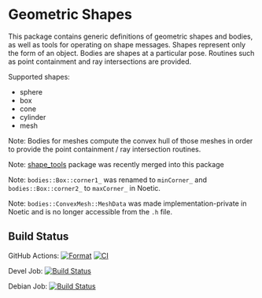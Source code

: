 # Geometric Shapes

This package contains generic definitions of geometric shapes and bodies, as well as tools for operating on shape messages.
Shapes represent only the form of an object.
Bodies are shapes at a particular pose. Routines such as point containment and ray intersections are provided.

Supported shapes:
- sphere
- box
- cone
- cylinder
- mesh

Note: Bodies for meshes compute the convex hull of those meshes in order to provide the point containment / ray intersection routines.

Note: [shape_tools](https://github.com/ros-planning/shape_tools) package was recently merged into this package

Note: `bodies::Box::corner1_` was renamed to `minCorner_` and `bodies::Box::corner2_` to `maxCorner_` in Noetic.

Note: `bodies::ConvexMesh::MeshData` was made implementation-private in Noetic and is no longer accessible from the `.h` file.

## Build Status

GitHub Actions:
[![Format](https://github.com/ros-planning/geometric_shapes/actions/workflows/format.yaml/badge.svg?branch=noetic-devel)](https://github.com/ros-planning/geometric_shapes/actions/workflows/format.yaml?query=branch%3Anoetic-devel)
[![CI](https://github.com/ros-planning/geometric_shapes/actions/workflows/ci.yaml/badge.svg?branch=noetic-devel)](https://github.com/ros-planning/geometric_shapes/actions/workflows/ci.yaml?query=branch%3Anoetic-devel)

Devel Job: [![Build Status](http://build.ros.org/buildStatus/icon?job=Nsrc_uF__geometric_shapes__ubuntu_focal__source)](http://build.ros.org/view/Nsrc_uF/job/Nsrc_uF__geometric_shapes__ubuntu_focal__source)

Debian Job: [![Build Status](http://build.ros.org/buildStatus/icon?job=Nbin_uF64__geometric_shapes__ubuntu_focal_amd64__binary)](http://build.ros.org/view/Nbin_uF64/job/Nbin_uF64__geometric_shapes__ubuntu_focal_amd64__binary)
